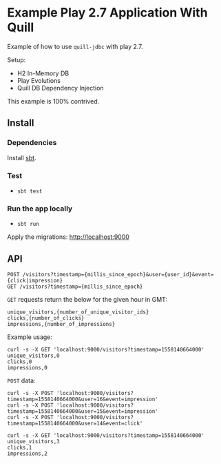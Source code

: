 # Example Play 2.7 Application With Quill 

Example of how to use `quill-jdbc` with play 2.7.

Setup:

- H2 In-Memory DB
- Play Evolutions
- Quill DB Dependency Injection

This example is 100% contrived.

## Install

### Dependencies

Install [sbt](https://www.scala-sbt.org/1.x/docs/Setup.html).

### Test

* `sbt test`

### Run the app locally

* `sbt run`

Apply the migrations: [http://localhost:9000](http://localhost:9000)

## API

```
POST /visitors?timestamp={millis_since_epoch}&user={user_id}&event={click|impression}
GET /visitors?timestamp={millis_since_epoch}
```

`GET` requests return the below for the given hour in GMT:
```
unique_visitors,{number_of_unique_visitor_ids}
clicks,{number_of_clicks}
impressions,{number_of_impressions}
```

Example usage:

```
curl -s -X GET 'localhost:9000/visitors?timestamp=1558140664000'
unique_visitors,0
clicks,0
impressions,0
```

`POST` data:
```
curl -s -X POST 'localhost:9000/visitors?timestamp=1558140664000&user=16&event=impression'
curl -s -X POST 'localhost:9000/visitors?timestamp=1558140664000&user=15&event=impression'
curl -s -X POST 'localhost:9000/visitors?timestamp=1558140664000&user=14&event=click'
```

```
curl -s -X GET 'localhost:9000/visitors?timestamp=1558140664000'
unique_visitors,3
clicks,1
impressions,2
```

